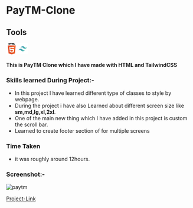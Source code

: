 # PayTM-Clone

## Tools
<div style="display:flex;" >
<img width="30px" src="https://raw.githubusercontent.com/github/explore/80688e429a7d4ef2fca1e82350fe8e3517d3494d/topics/html/html.png" />
<img width="30px" src="https://raw.githubusercontent.com/github/explore/80688e429a7d4ef2fca1e82350fe8e3517d3494d/topics/tailwind/tailwind.png" />
</div>

#### This is PayTM Clone which I have made with HTML and TailwindCSS 

### Skills learned During Project:-
* In this project I have learned different type of classes to style by webpage.
* During the project i have also Learned about different screen size like **sm,md,lg,xl,2xl**.
* One of the main new thing which I have added in this project is custom the scroll bar.
* Learned to create footer section of for multiple screens

### Time Taken 
* it was roughly around 12hours.

### Screenshot:-
![paytm](https://user-images.githubusercontent.com/101450769/187003120-c5fc9ebe-3879-466e-bf29-535ae34d82bf.png)

[Project-Link](https://paytm-clone-three.vercel.app)
